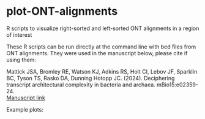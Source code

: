 # plot-ONT-alignments
R scripts to visualize right-sorted and left-sorted ONT alignments in a region of interest

These R scripts can be run directly at the command line with bed files from ONT alignments. They were used in the manuscript below, please cite if using them:

Mattick JSA, Bromley RE, Watson KJ, Adkins RS, Holt CI, Lebov JF, Sparklin BC, Tyson TS, Rasko DA, Dunning Hotopp JC. (2024). Deciphering transcript architectural complexity in bacteria and archaea. mBio15:e02359-24.   
[Manuscript link](https://doi.org/10.1128/mbio.02359-24)

Example plots:


